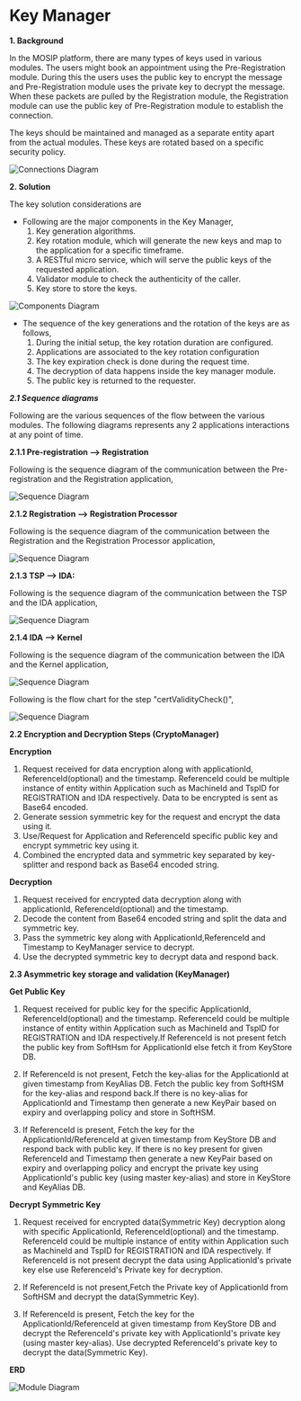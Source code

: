 # Key Manager

**1. Background**

In the MOSIP platform, there are many types of keys used in various modules. The users might book an appointment using the Pre-Registration module. During this the users uses the public key to encrypt the message and Pre-Registration module uses the private key to decrypt the message. When these packets are pulled by the Registration module, the Registration module can use the public key of Pre-Registration module to establish the connection.

The keys should be maintained and managed as a separate entity apart from the actual modules. These keys are rotated based on a specific security policy.

![Connections Diagram](_images/kernel_keymanager_connections_diagram.png)

**2. Solution**

The key solution considerations are

- Following are the major components in the Key Manager,
  1. Key generation algorithms.
  2. Key rotation module, which will generate the new keys and map to the application for a specific timeframe.
  3. A RESTful micro service, which will serve the public keys of the requested application.
  4. Validator module to check the authenticity of the caller.
  5. Key store to store the keys.

![Components Diagram](_images/kernel_keymanager_components_diagram.png)

- The sequence of the key generations and the rotation of the keys are as follows,
  1. During the initial setup, the key rotation duration are configured.
  2. Applications are associated to the key rotation configuration
  3. The key expiration check is done during the request time.
  4. The decryption of data happens inside the key manager module.
  5. The public key is returned to the requester.

***2.1 Sequence diagrams***

Following are the various sequences of the flow between the various modules. The following diagrams represents any 2 applications interactions at any point of time. 

****2.1.1 Pre-registration --> Registration****

Following is the sequence diagram of the communication between the Pre-registration and the Registration application, 

![Sequence Diagram](_images/kernel_keymanager_Seq_Prereg_Reg_diagram.png)

****2.1.2 Registration --> Registration Processor****

Following is the sequence diagram of the communication between the Registration and the Registration Processor application, 

![Sequence Diagram](_images/kernel_keymanager_Seq_Reg_RegProc_diagram.png)

****2.1.3 TSP --> IDA:****

Following is the sequence diagram of the communication between the TSP and the IDA application, 

![Sequence Diagram](_images/kernel_keymanager_Seq_TSP_IDA_diagram.jpg)

****2.1.4 IDA --> Kernel****

Following is the sequence diagram of the communication between the IDA and the Kernel application, 

![Sequence Diagram](_images/kernel_keymanager_Seq_IDA_Kernel_diagram.png)

Following is the flow chart for the step &quot;certValidityCheck()&quot;,

![Sequence Diagram](_images/kernel_keymanager_Flowchart_diagram.png)


**2.2 Encryption and Decryption Steps (CryptoManager)**

**Encryption**

1. Request received for data encryption along with applicationId, ReferenceId(optional) and the timestamp. ReferenceId could be multiple instance of entity within Application such as MachineId and TspID for REGISTRATION and IDA respectively. Data to be encrypted is sent as Base64 encoded.
2. Generate session symmetric key for the request and encrypt the data using it.
3. Use/Request for Application and ReferenceId specific public key and encrypt symmetric key using it.
4. Combined the encrypted data and symmetric key separated by key-splitter and respond back as Base64 encoded string.

**Decryption**

1. Request received for encrypted data decryption along with applicationId, ReferenceId(optional) and the timestamp.
2. Decode the content from Base64 encoded string and split the data and symmetric key.
3. Pass the symmetric key along with ApplicationId,ReferenceId and Timestamp to KeyManager service to decrypt.
4. Use the decrypted symmetric key to decrypt data and respond back. 



**2.3 Asymmetric key storage and validation (KeyManager)**

**Get Public Key**

1. Request received for public key for the specific ApplicationId, ReferenceId(optional) and the timestamp. ReferenceId could be multiple instance of entity within Application such as MachineId and TspID for REGISTRATION and IDA respectively.If ReferenceId is not present fetch the public key from SoftHsm for ApplicationId else fetch it from KeyStore DB.

2. If ReferenceId is not present, Fetch the key-alias for the ApplicationId at given timestamp from KeyAlias DB. Fetch the public key from SoftHSM for the key-alias and respond back.If there is no key-alias for ApplicationId and Timestamp then generate a new KeyPair based on expiry and overlapping policy and store in SoftHSM.
 
3. If ReferenceId is present, Fetch the key for the ApplicationId/ReferenceId at given timestamp from KeyStore DB and respond back with public key. If there is no key present for given ReferenceId and Timestamp then generate a new KeyPair based on expiry and overlapping policy and encrypt the private key using ApplicationId's public key (using master key-alias) and store in KeyStore and KeyAlias DB.


**Decrypt Symmetric Key**

1. Request received for encrypted data(Symmetric Key) decryption along with specific ApplicationId, ReferenceId(optional) and the timestamp. ReferenceId could be multiple instance of entity within Application such as MachineId and TspID for REGISTRATION and IDA respectively. If ReferenceId is not present decrypt the data using ApplicationId's private key else use ReferenceId's Private key for decryption.

2. If ReferenceId is not present,Fetch the Private key of ApplicationId from SoftHSM and decrypt the data(Symmetric Key).

3. If ReferenceId is present, Fetch the key for the ApplicationId/ReferenceId at given timestamp from KeyStore DB and decrypt the ReferenceId's private key with ApplicationId's private key (using master key-alias). Use decrypted ReferenceId's private key to decrypt the data(Symmetric Key).


**ERD**

![Module Diagram](_images/kernel-keymanager-erd.png)
